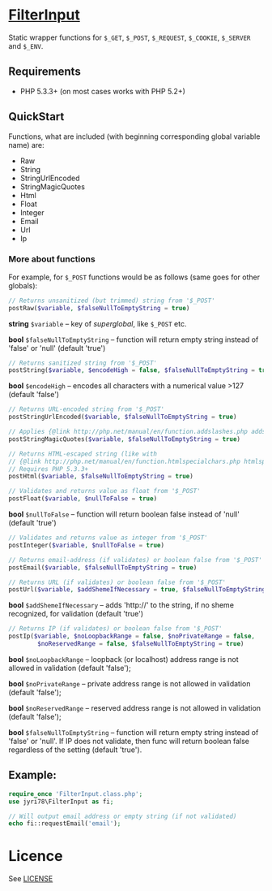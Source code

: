 # [FilterInput](https://github.com/jyri78/FilterInput/)
Static wrapper functions for `$_GET`, `$_POST`, `$_REQUEST`, `$_COOKIE`, `$_SERVER` and `$_ENV`.

## Requirements
* PHP 5.3.3+  (on most cases works with PHP 5.2+)

## QuickStart
Functions, what are included (with beginning corresponding global variable name) are:
* Raw
* String
* StringUrlEncoded
* StringMagicQuotes
* Html
* Float
* Integer
* Email
* Url
* Ip

### More about functions
For example, for `$_POST` functions would be as follows (same goes for other globals):

```php
// Returns unsanitized (but trimmed) string from '$_POST'
postRaw($variable, $falseNullToEmptyString = true)
```
**string** `$variable` – key of _superglobal_, like `$_POST` etc.

**bool** `$falseNullToEmptyString` – function will return empty string instead of 'false' or 'null' (default 'true')

```php
// Returns sanitized string from '$_POST'
postString($variable, $encodeHigh = false, $falseNullToEmptyString = true)
```
**bool** `$encodeHigh` – encodes all characters with a numerical value >127 (default 'false')

```php
// Returns URL-encoded string from '$_POST'
postStringUrlEncoded($variable, $falseNullToEmptyString = true)
```

```php
// Applies {@link http://php.net/manual/en/function.addslashes.php addslashes()} to the string
postStringMagicQuotes($variable, $falseNullToEmptyString = true)
```

```php
// Returns HTML-escaped string (like with
// {@link http://php.net/manual/en/function.htmlspecialchars.php htmlspecialchars()})
// Requires PHP 5.3.3+
postHtml($variable, $falseNullToEmptyString = true)
```

```php
// Validates and returns value as float from '$_POST'
postFloat($variable, $nullToFalse = true)
```
**bool** `$nullToFalse` – function will return boolean false instead of 'null' (default 'true')

```php
// Validates and returns value as integer from '$_POST'
postInteger($variable, $nullToFalse = true)
```

```php
// Returns email-address (if validates) or boolean false from '$_POST'
postEmail($variable, $falseNullToEmptyString = true)
```

```php
// Returns URL (if validates) or boolean false from '$_POST'
postUrl($variable, $addShemeIfNecessary = true, $falseNullToEmptyString = true)
```
**bool** `$addShemeIfNecessary` – adds 'http://' to the string, if no sheme recognized, for validation (default 'true')

```php
// Returns IP (if validates) or boolean false from '$_POST'
postIp($variable, $noLoopbackRange = false, $noPrivateRange = false,
        $noReservedRange = false, $falseNullToEmptyString = true)
```
**bool** `$noLoopbackRange` – loopback (or localhost) address range is not allowed in validation (default 'false');

**bool** `$noPrivateRange` – private address range is not allowed in validation (default 'false');

**bool** `$noReservedRange` – reserved address range is not allowed in validation (default 'false');

**bool** `$falseNullToEmptyString` – function will return empty string instead of 'false' or 'null'. If IP does not validate, then func will return boolean false regardless of the setting (default 'true').

## Example:
```php
require_once 'FilterInput.class.php';
use jyri78\FilterInput as fi;

// Will output email address or empty string (if not validated)
echo fi::requestEmail('email');
```

# Licence
See [LICENSE](LICENSE)
